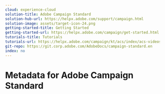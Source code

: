 ```yaml
---
cloud: experience-cloud
solution-title: Adobe Campaign Standard
solution-hub-url: https://helpx.adobe.com/support/campaign.html
solution-image: assets/target-icon-24.png
getting-started-title: Getting Started
getting-started-url: https://helpx.adobe.com/campaign/get-started.html
tutorials-title: Tutorials
tutorials-url: https://helpx.adobe.com/campaign/kt/acs/index/acs-videos.html
git-repo: https://git.corp.adobe.com/AdobeDocs/campaign-standard.en
index: no
---
```


# Metadata for Adobe Campaign Standard
